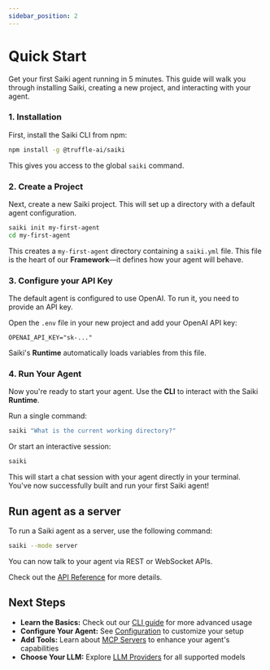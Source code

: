 ```yaml
---
sidebar_position: 2
---
```


# Quick Start

Get your first Saiki agent running in 5 minutes. This guide will walk you through installing Saiki, creating a new project, and interacting with your agent.

### 1. Installation

First, install the Saiki CLI from npm:

```bash
npm install -g @truffle-ai/saiki
```

This gives you access to the global `saiki` command.

### 2. Create a Project

Next, create a new Saiki project. This will set up a directory with a default agent configuration.

```bash
saiki init my-first-agent
cd my-first-agent
```

This creates a `my-first-agent` directory containing a `saiki.yml` file. This file is the heart of our **Framework**—it defines how your agent will behave.

### 3. Configure your API Key

The default agent is configured to use OpenAI. To run it, you need to provide an API key.

Open the `.env` file in your new project and add your OpenAI API key:

```.env
OPENAI_API_KEY="sk-..."
```

Saiki's **Runtime** automatically loads variables from this file.

### 4. Run Your Agent

Now you're ready to start your agent. Use the **CLI** to interact with the Saiki **Runtime**.

Run a single command:
```bash
saiki "What is the current working directory?"
```

Or start an interactive session:
```bash
saiki
```
This will start a chat session with your agent directly in your terminal. You've now successfully built and run your first Saiki agent!

## Run agent as a server

To run a Saiki agent as a server, use the following command:

```bash
saiki --mode server
```

You can now talk to your agent via REST or WebSocket APIs.

Check out the [API Reference](../api-reference/overview) for more details.

## Next Steps

- **Learn the Basics:** Check out our [CLI guide](../guides/cli) for more advanced usage
- **Configure Your Agent:** See [Configuration](../guides/configuring-saiki/overview) to customize your setup
- **Add Tools:** Learn about [MCP Servers](../guides/configuring-saiki/mcpServers) to enhance your agent's capabilities
- **Choose Your LLM:** Explore [LLM Providers](../guides/configuring-saiki/llm/providers) for all supported models 